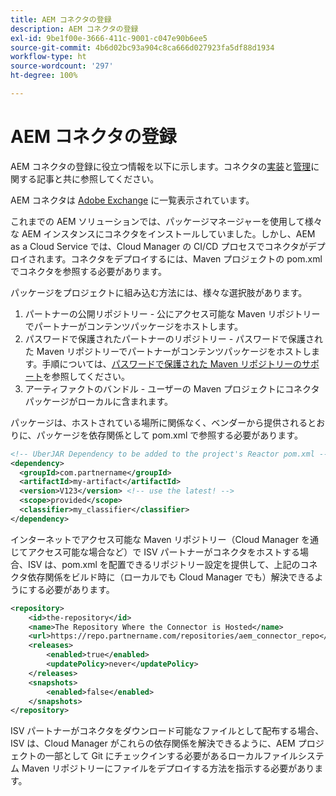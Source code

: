 ```yaml
---
title: AEM コネクタの登録
description: AEM コネクタの登録
exl-id: 9be1f00e-3666-411c-9001-c047e90b6ee5
source-git-commit: 4b6d02bc93a904c8ca666d027923fa5df88d1934
workflow-type: ht
source-wordcount: '297'
ht-degree: 100%

---
```


AEM コネクタの登録
===========================

AEM コネクタの登録に役立つ情報を以下に示します。コネクタの[実装](implement.md)と[管理](maintain.md)に関する記事と共に参照してください。

AEM コネクタは [Adobe Exchange](https://partners.adobe.com/jp/exchangeprogram/experiencecloud) に一覧表示されています。

これまでの AEM ソリューションでは、パッケージマネージャーを使用して様々な AEM インスタンスにコネクタをインストールしていました。しかし、AEM as a Cloud Service では、Cloud Manager の CI/CD プロセスでコネクタがデプロイされます。コネクタをデプロイするには、Maven プロジェクトの pom.xml でコネクタを参照する必要があります。

パッケージをプロジェクトに組み込む方法には、様々な選択肢があります。

1. パートナーの公開リポジトリー - 公にアクセス可能な Maven リポジトリーでパートナーがコンテンツパッケージをホストします。
1. パスワードで保護されたパートナーのリポジトリー - パスワードで保護された Maven リポジトリーでパートナーがコンテンツパッケージをホストします。手順については、[パスワードで保護された Maven リポジトリーのサポート](https://experienceleague.adobe.com/docs/experience-manager-cloud-service/implementing/using-cloud-manager/create-application-project/setting-up-project.html?lang=ja#password-protected-maven-repositories)を参照してください。
1. アーティファクトのバンドル - ユーザーの Maven プロジェクトにコネクタパッケージがローカルに含まれます。

パッケージは、ホストされている場所に関係なく、ベンダーから提供されるとおりに、パッケージを依存関係として pom.xml で参照する必要があります。

```xml
<!-- UberJAR Dependency to be added to the project's Reactor pom.xml -->
<dependency>
  <groupId>com.partnername</groupId>
  <artifactId>my-artifact</artifactId>
  <version>V123</version> <!-- use the latest! -->
  <scope>provided</scope>
  <classifier>my_classifier</classifier>
</dependency>
```

インターネットでアクセス可能な Maven リポジトリー（Cloud Manager を通じてアクセス可能な場合など）で ISV パートナーがコネクタをホストする場合、ISV は、pom.xml を配置できるリポジトリー設定を提供して、上記のコネクタ依存関係をビルド時に（ローカルでも Cloud Manager でも）解決できるようにする必要があります。

```xml
<repository>
    <id>the-repository</id>
    <name>The Repository Where the Connector is Hosted</name>
    <url>https://repo.partnername.com/repositories/aem_connector_repo</url>
    <releases>
        <enabled>true</enabled>
        <updatePolicy>never</updatePolicy>
    </releases>
    <snapshots>
        <enabled>false</enabled>
    </snapshots>
</repository>
```

ISV パートナーがコネクタをダウンロード可能なファイルとして配布する場合、ISV は、Cloud Manager がこれらの依存関係を解決できるように、AEM プロジェクトの一部として Git にチェックインする必要があるローカルファイルシステム Maven リポジトリーにファイルをデプロイする方法を指示する必要があります。
